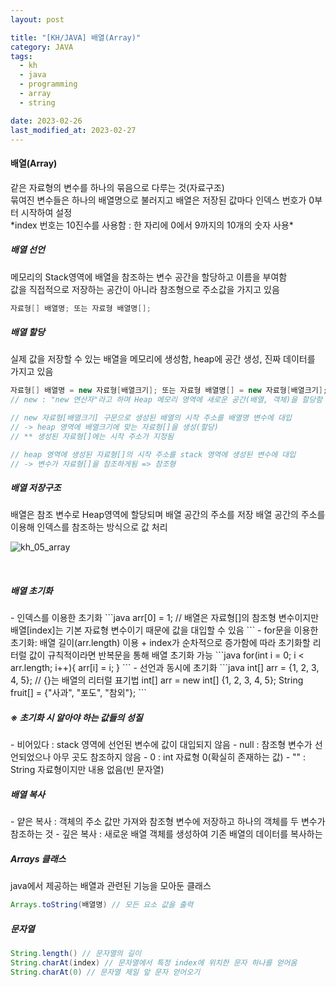 ```yaml
---
layout: post

title: "[KH/JAVA] 배열(Array)"
category: JAVA
tags: 
  - kh
  - java
  - programming
  - array
  - string

date: 2023-02-26
last_modified_at: 2023-02-27
---
```


<h4>배열(Array)</h4>
같은 자료형의 변수를 하나의 묶음으로 다루는 것(자료구조)<br />
묶여진 변수들은 하나의 배열명으로 불러지고 배열은 저장된 값마다 인덱스 번호가 0부터 시작하여 설정<br />
*index 번호는 10진수를 사용함 : 한 자리에 0에서 9까지의 10개의 숫자 사용*


<h5>배열 선언</h5>
메모리의 Stack영역에 배열을 참조하는 변수 공간을 할당하고 이름을 부여함<br />
값을 직접적으로 저장하는 공간이 아니라 참조형으로 주소값을 가지고 있음

```java
자료형[] 배열명; 또는 자료형 배열명[];
```

<h5>배열 할당</h5>
실제 값을 저장할 수 있는 배열을 메모리에 생성함, heap에 공간 생성, 진짜 데이터를 가지고 있음

```java
자료형[] 배열명 = new 자료형[배열크기]; 또는 자료형 배열명[] = new 자료형[배열크기];
// new : "new 연산자"라고 하며 Heap 메모리 영역에 새로운 공간(배열, 객체)을 할당함

// new 자료형[배열크기] 구문으로 생성된 배열의 시작 주소를 배열명 변수에 대입
// -> heap 영역에 배열크기에 맞는 자료형[]을 생성(할당)
// ** 생성된 자료형[]에는 시작 주소가 지정됨

// heap 영역에 생성된 자료형[]의 시작 주소를 stack 영역에 생성된 변수에 대입
// -> 변수가 자료형[]을 참조하게됨 => 참조형
```

<h5>배열 저장구조</h5>
배열은 참조 변수로 Heap영역에 할당되며 배열 공간의 주소를 저장
배열 공간의 주소를 이용해 인덱스를 참조하는 방식으로 값 처리

![kh_05_array](https://user-images.githubusercontent.com/121299334/221569228-5a188840-237a-4096-9394-8a8583f9b109.png)

<br />
<h5>배열 초기화</h5>
- 인덱스를 이용한 초기화
```java
arr[0] = 1;
// 배열은 자료형[]의 참조형 변수이지만 배열[index]는 기본 자료형 변수이기 때문에 값을 대입할 수 있음
```
- for문을 이용한 초기화: 배열 길이(arr.length) 이용
  + index가 순차적으로 증가함에 따라 초기화할 리터럴 값이 규칙적이라면 반복문을 통해 배열 초기화 가능
```java
for(int i = 0; i < arr.length; i++){
    arr[i] = i;
}
```
- 선언과 동시에 초기화
```java
int[] arr = {1, 2, 3, 4, 5}; // {}는 배열의 리터럴 표기법
int[] arr = new int[] {1, 2, 3, 4, 5};
String fruit[] = {"사과", "포도", "참외"};
```

<h5>※ 초기화 시 알아야 하는 값들의 성질</h5>
- 비어있다 : stack 영역에 선언된 변수에 값이 대입되지 않음
- null : 참조형 변수가 선언되었으나 아무 곳도 참조하지 않음
- 0 : int 자료형 0(확실히 존재하는 값)
- "" : String 자료형이지만 내용 없음(빈 문자열)

<h5>배열 복사</h5>
- 얕은 복사 : 객체의 주소 값만 가져와 참조형 변수에 저장하고 하나의 객체를 두 변수가 참조하는 것
- 깊은 복사 : 새로운 배열 객체를 생성하여 기존 배열의 데이터를 복사하는 



<h5>Arrays 클래스</h5>
java에서 제공하는 배열과 관련된 기능을 모아둔 클래스

```java
Arrays.toString(배열명) // 모든 요소 값을 출력
```

<h5>문자열</h5>

```java
String.length() // 문자열의 길이
String.charAt(index) // 문자열에서 특정 index에 위치한 문자 하나를 얻어옴
String.charAt(0) // 문자열 제일 앞 문자 얻어오기
```

